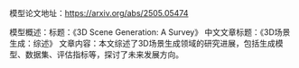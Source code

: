 模型论文地址：https://arxiv.org/abs/2505.05474

模型概述：标题：《3D Scene Generation: A Survey》
中文文章标题：《3D场景生成：综述》
文章内容：本文综述了3D场景生成领域的研究进展，包括生成模型、数据集、评估指标等，探讨了未来发展方向。
